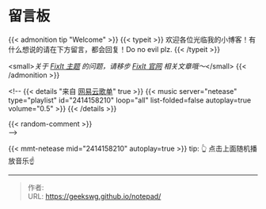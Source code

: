 # 留言板


{{&lt; admonition tip &#34;Welcome&#34; &gt;}}
{{&lt; typeit &gt;}}
 欢迎各位光临我的小博客！有什么想说的请在下方留言，都会回复！Do no evil plz.
{{&lt; /typeit &gt;}}

&lt;small&gt;*关于 [FixIt 主题](https://github.com/hugo-fixit/FixIt) 的问题，请移步 [FixIt 官网](https://fixit.lruihao.cn) 相关文章哦～*&lt;/small&gt;
{{&lt; /admonition &gt;}}

&lt;!-- 
{{&lt; details &#34;来自 [网易云歌单](https://music.163.com/#/playlist?id=2414158210)&#34; true &gt;}}
{{&lt; music server=&#34;netease&#34; type=&#34;playlist&#34; id=&#34;2414158210&#34; loop=&#34;all&#34; list-folded=false autoplay=true volume=&#34;0.5&#34; &gt;}} 
{{&lt; /details &gt;}}

{{&lt; random-comment &gt;}}  
--&gt;

{{&lt; mmt-netease mid=&#34;2414158210&#34; autoplay=true &gt;}}
tip: 👆 点击上面随机播放音乐☝️


---

> 作者:   
> URL: https://geekswg.github.io/notepad/  

